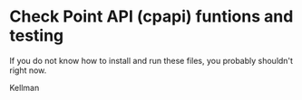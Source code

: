 # Check Point API (cpapi) funtions and testing

If you do not know how to install and run these files, you probably shouldn't right now.

Kellman


